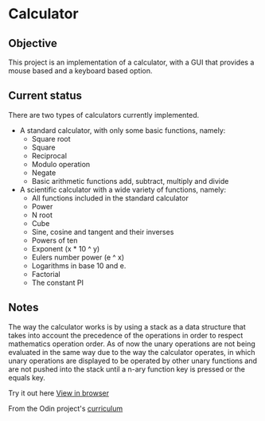 Calculator
==========

Objective
----------
This project is an implementation of a calculator, with a GUI that provides a mouse based and a keyboard based option.

Current status
--------------

There are two types of calculators currently implemented.
* A standard calculator, with only some basic functions, namely:
  * Square root
  * Square
  * Reciprocal
  * Modulo operation
  * Negate
  * Basic arithmetic functions add, subtract, multiply and divide
* A scientific calculator with a wide variety of functions, namely:
  * All functions included in the standard calculator
  * Power
  * N root
  * Cube
  * Sine, cosine and tangent and their inverses
  * Powers of ten
  * Exponent (x * 10 ^ y)
  * Eulers number power (e ^ x)
  * Logarithms in base 10 and e.
  * Factorial
  * The constant PI

Notes
-----
The way the calculator works is by using a stack as a data structure that takes into account the precedence of the operations in order to respect mathematics operation order.
As of now the unary operations are not being evaluated in the same way due to the way the calculator operates, in which unary operations are displayed to be operated by other unary functions and are not pushed into the stack until a n-ary function key is pressed or the equals key.

Try it out here [View in browser](https://d-ortea.github.io/calculator/)

From the Odin project's [curriculum](https://www.theodinproject.com/courses/web-development-101/lessons/calculator?ref=lnav "The Odin Project")